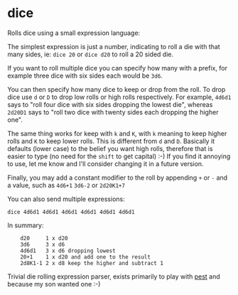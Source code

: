 # dice

Rolls dice using a small expression language:

The simplest expression is just a number, indicating to roll
a die with that many sides, ie: `dice 20` or `dice d20` to roll a 20 sided die.

If you want to roll multiple dice you can specify how many with a prefix,
for example three dice with six sides each would be `3d6`.

You can then specify how many dice to keep or drop from the roll. To drop dice
use `d` or `D` to drop low rolls or high rolls respectively. For example,
`4d6d1` says to "roll four dice with six sides dropping the lowest die", whereas
`2d20D1` says to "roll two dice with twenty sides each dropping the higher one".

The same thing works for keep with `k` and `K`, with `k` meaning to keep higher
rolls and `K` to keep lower rolls. This is different from `d` and `D`. Basically
it defaults (lower case) to the belief you want high rolls, therefore that is
easier to type (no need for the `shift` to get capital) :-) If you find it annoying
to use, let me know and I'll consider changing it in a future version.

Finally, you may add a constant modifier to the roll by appending `+` or `-` and
a value, such as `4d6+1` `3d6-2` or `2d20K1+7`

You can also send multiple expressions:

`dice 4d6d1 4d6d1 4d6d1 4d6d1 4d6d1 4d6d1`

In summary:

```
    d20     1 x d20
    3d6     3 x d6
    4d6d1   3 x d6 dropping lowest
    20+1    1 x d20 and add one to the result   
    2d8K1-1 2 x d8 keep the higher and subtract 1
```

Trivial die rolling expression parser, exists primarily to play with
[pest](https://pest.rs/) and because my son wanted one :-)
